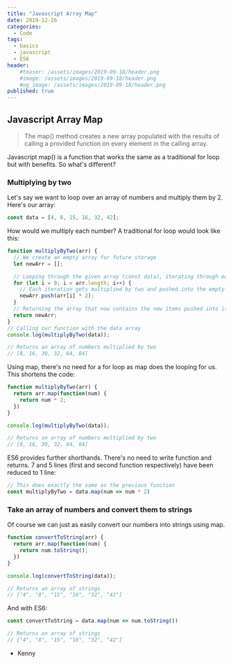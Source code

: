 ```yaml
---
title: "Javascript Array Map"
date: 2019-12-26
categories:
  - Code
tags:
  - basics
  - javascript
  - ES6
header:
    #teaser: /assets/images/2019-09-18/header.png
    #image: /assets/images/2019-09-18/header.png
    #og_image: /assets/images/2019-09-18/header.png
published: true
---
```


## Javascript Array Map
> The map() method creates a new array populated with the results of calling a provided function on every element in the calling array.

Javascript map() is a function that works the same as a traditional for loop but with benefits. So what's different?

### Multiplying by two
Let's say we want to loop over an array of numbers and multiply them by 2. Here's our array: 

```javascript
const data = [4, 8, 15, 16, 32, 42];
```

How would we multiply each number? A traditional for loop would look like this:

```javascript
function multiplyByTwo(arr) {
  // We create an empty array for future storage
  let newArr = []; 

  // Looping through the given array (const data), iterating through each item
  for (let i = 0; i < arr.length; i++) { 
    // Each iteration gets multiplied by two and pushed into the empty array
    newArr.push(arr[i] * 2); 
  }
  // Returning the array that now contains the new items pushed into it in the for loop
  return newArr; 
}
// Calling our function with the data array
console.log(multiplyByTwo(data)); 

// Returns an array of numbers multiplied by two
// [8, 16, 30, 32, 64, 84]
```

Using map, there's no need for a for loop as map does the looping for us. This shortens the code:

```javascript
function multiplyByTwo(arr) {
  return arr.map(function(num) { 
    return num * 2;
  })
}

console.log(multiplyByTwo(data));

// Returns an array of numbers multiplied by two
// [8, 16, 30, 32, 64, 84]
```

ES6 provides further shorthands. There's no need to write function and returns. 7 and 5 lines (first and second function respectively) have been reduced to 1 line:

```javascript
// This does exactly the same as the previous function
const multiplyByTwo = data.map(num => num * 2)
```

### Take an array of numbers and convert them to strings
Of course we can just as easily convert our numbers into strings using map.

```javascript
function convertToString(arr) {
  return arr.map(function(num) { 
    return num.toString();
  })
}

console.log(convertToString(data));

// Returns an array of strings
// ["4", "8", "15", "16", "32", "42"]
```

And with ES6:

```javascript
const convertToString = data.map(num => num.toString()) 

// Returns an array of strings
// ["4", "8", "15", "16", "32", "42"]
```




- Kenny